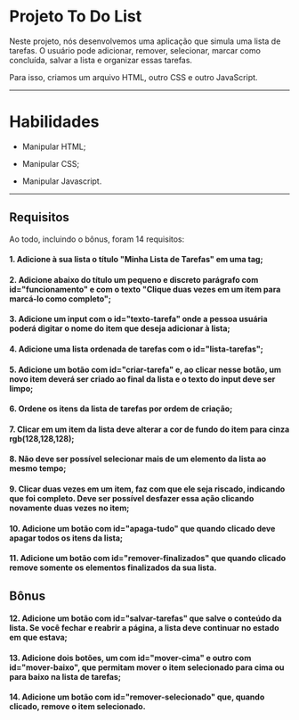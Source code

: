 # Projeto To Do List

Neste projeto, nós desenvolvemos uma aplicação que simula uma lista de tarefas. O usuário pode adicionar, remover, selecionar, marcar como concluída, salvar a lista e organizar essas tarefas.

Para isso, criamos um arquivo HTML, outro CSS e outro JavaScript.

---

# Habilidades

- Manipular HTML;

- Manipular CSS;

- Manipular Javascript.

---

## Requisitos

Ao todo, incluindo o bônus, foram 14 requisitos:

#### 1. Adicione à sua lista o título "Minha Lista de Tarefas" em uma tag;

#### 2. Adicione abaixo do título um pequeno e discreto parágrafo com id="funcionamento" e com o texto "Clique duas vezes em um item para marcá-lo como completo";

#### 3. Adicione um input com o id="texto-tarefa" onde a pessoa usuária poderá digitar o nome do item que deseja adicionar à lista;

#### 4. Adicione uma lista ordenada de tarefas com o id="lista-tarefas";

#### 5. Adicione um botão com id="criar-tarefa" e, ao clicar nesse botão, um novo item deverá ser criado ao final da lista e o texto do input deve ser limpo;

#### 6. Ordene os itens da lista de tarefas por ordem de criação;

#### 7. Clicar em um item da lista deve alterar a cor de fundo do item para cinza rgb(128,128,128);

#### 8. Não deve ser possível selecionar mais de um elemento da lista ao mesmo tempo;

#### 9. Clicar duas vezes em um item, faz com que ele seja riscado, indicando que foi completo. Deve ser possível desfazer essa ação clicando novamente duas vezes no item;

#### 10. Adicione um botão com id="apaga-tudo" que quando clicado deve apagar todos os itens da lista;

#### 11. Adicione um botão com id="remover-finalizados" que quando clicado remove somente os elementos finalizados da sua lista.

## Bônus

#### 12. Adicione um botão com id="salvar-tarefas" que salve o conteúdo da lista. Se você fechar e reabrir a página, a lista deve continuar no estado em que estava;

#### 13. Adicione dois botões, um com id="mover-cima" e outro com id="mover-baixo", que permitam mover o item selecionado para cima ou para baixo na lista de tarefas;

#### 14. Adicione um botão com id="remover-selecionado" que, quando clicado, remove o item selecionado.